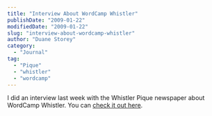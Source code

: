```yaml
---
title: "Interview About WordCamp Whistler"
publishDate: "2009-01-22"
modifiedDate: "2009-01-22"
slug: "interview-about-wordcamp-whistler"
author: "Duane Storey"
category:
  - "Journal"
tag:
  - "Pique"
  - "whistler"
  - "wordcamp"
---
```


I did an interview last week with the Whistler Pique newspaper about WordCamp Whistler. You can [check it out here](http://www.piquenewsmagazine.com/pique/index.php?cat=C_Entertainment&content=Wordcamp+1604).